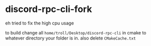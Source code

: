 # discord-rpc-cli-fork
eh tried to fix the high cpu usage 

to build change all ``home/troll/Desktop/discord-rpc-cli`` in cmake to whatever directory your folder is in.
also delete ``CMakeCache.txt``
